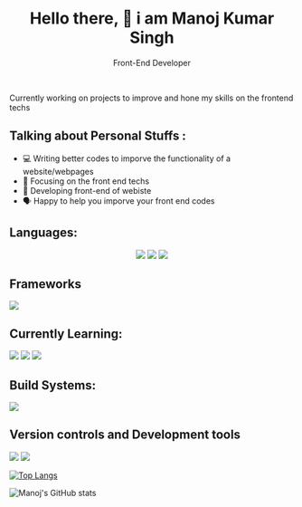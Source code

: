 <h1 align="center">Hello there, 👋 i am Manoj Kumar Singh</h1>
<p align="center">Front-End Developer</p><br>
<p>Currently working on projects to improve and hone my skills on the frontend techs</p>
<h2>Talking about Personal Stuffs : </h2>
<ul>
  <li>💻 Writing better codes to imporve the functionality of a website/webpages</li>
  <li>🎯 Focusing on the front end techs</li>
  <li>🥅 Developing front-end of webiste</li>
  <li>🗣️ Happy to help you imporve your front end codes</li>
</ul>
<h2>Languages:</h2>
<div align="center">
    <a>
      <img src="https://img.shields.io/badge/html5-%23E34F26.svg?style=for-the-badge&logo=html5&logoColor=white"/>
    </a>  
    <a>
      <img src="https://img.shields.io/badge/css3-%231572B6.svg?style=for-the-badge&logo=css3&logoColor=white"/>
    </a>
    <a>
      <img src="https://img.shields.io/badge/javascript-%23323330.svg?style=for-the-badge&logo=javascript&logoColor=%23F7DF1E"/>
    </a>
</div>

<h2>Frameworks</h2>
 <a>
      <img src="https://img.shields.io/badge/react-%2320232a.svg?style=for-the-badge&logo=react&logoColor=%2361DAFB"/>
 </a>
<h2>Currently Learning:</h2>
<div>
  <a>
    <img src="https://img.shields.io/badge/jquery-%230769AD.svg?style=for-the-badge&logo=jquery&logoColor=white"/>
  </a>
    <a>
      <img src="https://img.shields.io/badge/redux-%23593d88.svg?style=for-the-badge&logo=redux&logoColor=white"/>
    </a>
    <a>
      <img src="https://img.shields.io/badge/React_Router-CA4245?style=for-the-badge&logo=react-router&logoColor=white"/>
    </a>
</div>
<h2>Build Systems:</h2>
<a>
  <img src="https://img.shields.io/badge/webpack-%238DD6F9.svg?style=for-the-badge&logo=webpack&logoColor=black"/>
</a>
<h2>Version controls and Development tools</h2>
<div>
  <a>
  <img src="https://img.shields.io/badge/github-%23121011.svg?style=for-the-badge&logo=github&logoColor=white"/>
</a>
  <a>
  <img src="https://img.shields.io/badge/Visual%20Studio%20Code-0078d7.svg?style=for-the-badge&logo=visual-studio-code&logoColor=white"/>
</a>
</div>

[![Top Langs](https://github-readme-stats.vercel.app/api/top-langs/?username=dev-mksingh&layout=donut-vertical)](https://github.com/dev-mksingh/github-readme-stats)


![Manoj's GitHub stats](https://github-readme-stats.vercel.app/api?username=dev-mksingh&show_icons=true&theme=radical)
